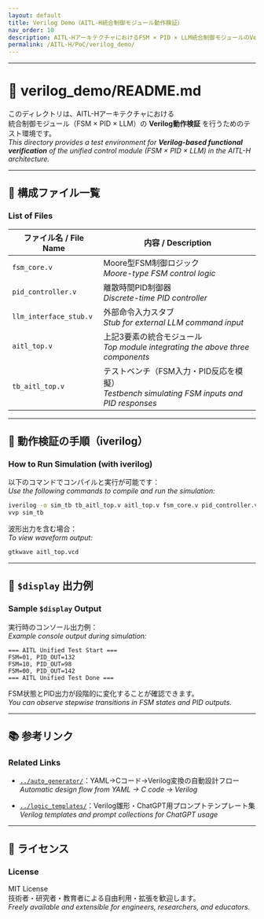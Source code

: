 ```yaml
---
layout: default
title: Verilog Demo（AITL-H統合制御モジュール動作検証）
nav_order: 10
description: AITL-HアーキテクチャにおけるFSM × PID × LLM統合制御モジュールのVerilog動作検証環境。
permalink: /AITL-H/PoC/verilog_demo/
---
```


---

# 🧪 verilog_demo/README.md

このディレクトリは、AITL-Hアーキテクチャにおける  
統合制御モジュール（FSM × PID × LLM）の **Verilog動作検証** を行うためのテスト環境です。  
_This directory provides a test environment for **Verilog-based functional verification** of the unified control module (FSM × PID × LLM) in the AITL-H architecture._

---

## 🧩 構成ファイル一覧  
### List of Files

| ファイル名 / File Name      | 内容 / Description |
|----------------------------|--------------------|
| `fsm_core.v`               | Moore型FSM制御ロジック<br>_Moore-type FSM control logic_ |
| `pid_controller.v`         | 離散時間PID制御器<br>_Discrete-time PID controller_ |
| `llm_interface_stub.v`     | 外部命令入力スタブ<br>_Stub for external LLM command input_ |
| `aitl_top.v`               | 上記3要素の統合モジュール<br>_Top module integrating the above three components_ |
| `tb_aitl_top.v`            | テストベンチ（FSM入力・PID反応を模擬）<br>_Testbench simulating FSM inputs and PID responses_ |

---

## 🧪 動作検証の手順（iverilog）  
### How to Run Simulation (with iverilog)

以下のコマンドでコンパイルと実行が可能です：  
_Use the following commands to compile and run the simulation:_

```bash
iverilog -o sim_tb tb_aitl_top.v aitl_top.v fsm_core.v pid_controller.v
vvp sim_tb
```

波形出力を含む場合：  
_To view waveform output:_

```bash
gtkwave aitl_top.vcd
```

---

## 💬 `$display` 出力例  
### Sample `$display` Output

実行時のコンソール出力例：  
_Example console output during simulation:_

```
=== AITL Unified Test Start ===
FSM=01, PID_OUT=132
FSM=10, PID_OUT=98
FSM=00, PID_OUT=142
=== AITL Unified Test Done ===
```

FSM状態とPID出力が段階的に変化することが確認できます。  
_You can observe stepwise transitions in FSM states and PID outputs._

---

## 📚 参考リンク  
### Related Links

- [`../auto_generator/`](../auto_generator/)：YAML→Cコード→Verilog変換の自動設計フロー  
  _Automatic design flow from YAML → C code → Verilog_

- [`../logic_templates/`](../logic_templates/)：Verilog雛形・ChatGPT用プロンプトテンプレート集  
  _Verilog templates and prompt collections for ChatGPT usage_

---

## 📜 ライセンス  
### License

MIT License  
技術者・研究者・教育者による自由利用・拡張を歓迎します。  
_Freely available and extensible for engineers, researchers, and educators._
